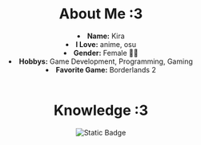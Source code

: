 <body>
  <center>
<h1 align="center">About Me :3</h1>
<li>
  <b>Name:</b> Kira
</li>
<li>
  <b>I Love:</b> anime, osu
</li>
<li>
  <b>Gender:</b> Female 🏳️‍⚧️
</li>
<li>
  <b>Hobbys:</b> Game Development, Programming, Gaming
</li>
<li>
  <b>Favorite Game:</b> Borderlands 2
</li>
<br>
<h1 align="center">Knowledge :3</h1>
    <img alt="Static Badge" src="https://img.shields.io/badge/CSHARP-darkgreen?style=for-the-badge&logo=csharp&link=https%3A%2F%2Fgithub.com%2FIleriayo%2Fmarkdown-badges">
</body>
